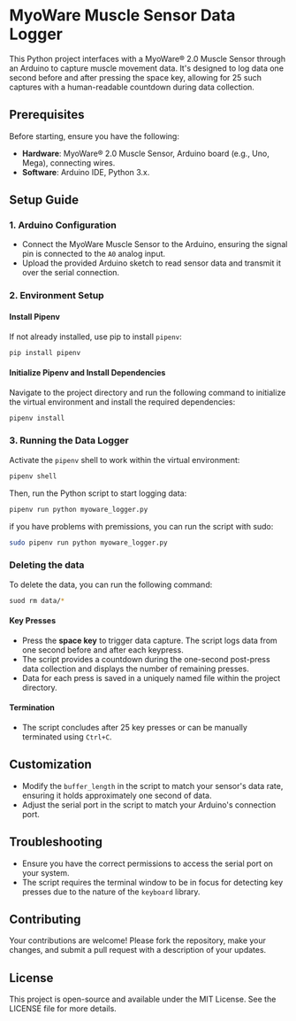 # MyoWare Muscle Sensor Data Logger

This Python project interfaces with a MyoWare® 2.0 Muscle Sensor through an Arduino to capture muscle movement data. It's designed to log data one second before and after pressing the space key, allowing for 25 such captures with a human-readable countdown during data collection.

## Prerequisites

Before starting, ensure you have the following:

- **Hardware**: MyoWare® 2.0 Muscle Sensor, Arduino board (e.g., Uno, Mega), connecting wires.
- **Software**: Arduino IDE, Python 3.x.

## Setup Guide

### 1. Arduino Configuration

- Connect the MyoWare Muscle Sensor to the Arduino, ensuring the signal pin is connected to the `A0` analog input.
- Upload the provided Arduino sketch to read sensor data and transmit it over the serial connection.

### 2. Environment Setup

#### Install Pipenv

If not already installed, use pip to install `pipenv`:

```bash
pip install pipenv
```

#### Initialize Pipenv and Install Dependencies

Navigate to the project directory and run the following command to initialize the virtual
environment and install the required dependencies:

```bash
pipenv install
```

### 3. Running the Data Logger

Activate the `pipenv` shell to work within the virtual environment:

```bash
pipenv shell
```

Then, run the Python script to start logging data:

```bash
pipenv run python myoware_logger.py
```

if you have problems with premissions, you can run the script with sudo:

```bash
sudo pipenv run python myoware_logger.py
```

### Deleting the data

To delete the data, you can run the following command:

```bash
suod rm data/*
```

#### Key Presses

- Press the **space key** to trigger data capture. The script logs data from one second before and after each keypress.
- The script provides a countdown during the one-second post-press data collection and displays the number of remaining presses.
- Data for each press is saved in a uniquely named file within the project directory.

#### Termination

- The script concludes after 25 key presses or can be manually terminated using `Ctrl+C`.

## Customization

- Modify the `buffer_length` in the script to match your sensor's data rate, ensuring it holds approximately one second of data.
- Adjust the serial port in the script to match your Arduino's connection port.

## Troubleshooting

- Ensure you have the correct permissions to access the serial port on your system.
- The script requires the terminal window to be in focus for detecting key presses due to the nature of the `keyboard` library.

## Contributing

Your contributions are welcome! Please fork the repository, make your changes, and submit a pull request with a description of your updates.

## License

This project is open-source and available under the MIT License. See the LICENSE file for more details.
